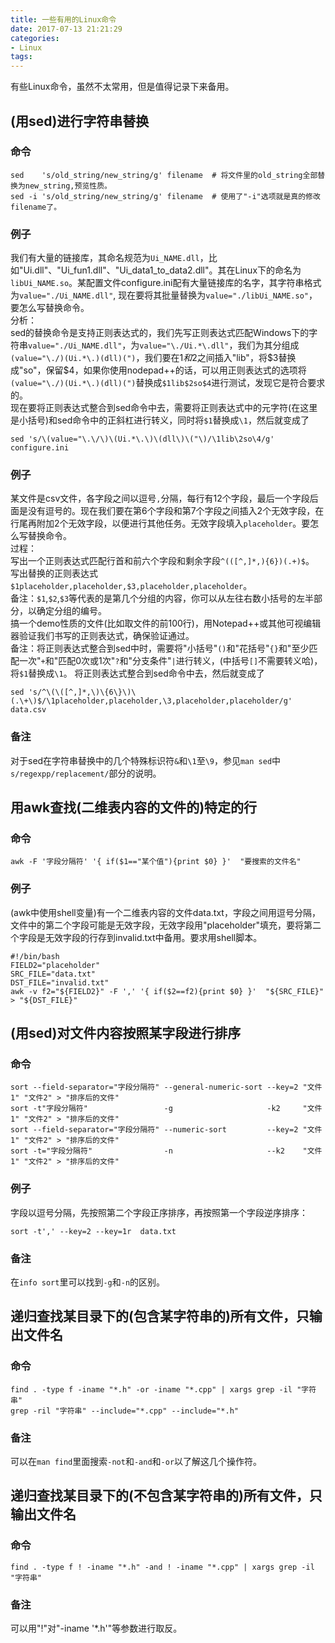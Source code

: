 ```yaml
---
title: 一些有用的Linux命令
date: 2017-07-13 21:21:29
categories:
- Linux
tags:
---
```

有些Linux命令，虽然不太常用，但是值得记录下来备用。  

<!-- more -->

## (用sed)进行字符串替换  
### 命令  
```
sed    's/old_string/new_string/g' filename  # 将文件里的old_string全部替换为new_string,预览性质。
sed -i 's/old_string/new_string/g' filename  # 使用了"-i"选项就是真的修改filename了。
```
### 例子  
我们有大量的链接库，其命名规范为`Ui_NAME.dll`，比如"Ui.dll"、"Ui_fun1.dll"、"Ui_data1_to_data2.dll"。其在Linux下的命名为`libUi_NAME.so`。某配置文件configure.ini配有大量链接库的名字，其字符串格式为`value="./Ui_NAME.dll"`, 现在要将其批量替换为`value="./libUi_NAME.so"`，要怎么写替换命令。  
分析：  
sed的替换命令是支持正则表达式的，我们先写正则表达式匹配Windows下的字符串`value="./Ui_NAME.dll"`，为`value="\./Ui.*\.dll"`，我们为其分组成`(value="\./)(Ui.*\.)(dll)(")`，我们要在$1和$2之间插入"lib"，将$3替换成"so"，保留$4，如果你使用nodepad++的话，可以用正则表达式的选项将`(value="\./)(Ui.*\.)(dll)(")`替换成`$1lib$2so$4`进行测试，发现它是符合要求的。  
现在要将正则表达式整合到sed命令中去，需要将正则表达式中的元字符(在这里是小括号)和sed命令中的正斜杠进行转义，同时将`$1`替换成`\1`，然后就变成了
```
sed 's/\(value="\.\/\)\(Ui.*\.\)\(dll\)\("\)/\1lib\2so\4/g'  configure.ini
```
### 例子  
某文件是csv文件，各字段之间以逗号`,`分隔，每行有12个字段，最后一个字段后面是没有逗号的。现在我们要在第6个字段和第7个字段之间插入2个无效字段，在行尾再附加2个无效字段，以便进行其他任务。无效字段填入`placeholder`。要怎么写替换命令。  
过程：  
写出一个正则表达式匹配行首和前六个字段和剩余字段`^(([^,]*,){6})(.+)$`。  
写出替换的正则表达式`$1placeholder,placeholder,$3,placeholder,placeholder`。  
备注：`$1`,`$2`,`$3`等代表的是第几个分组的内容，你可以从左往右数小括号的左半部分，以确定分组的编号。  
搞一个demo性质的文件(比如取文件的前100行)，用Notepad++或其他可视编辑器验证我们书写的正则表达式，确保验证通过。  
备注：将正则表达式整合到sed中时，需要将"小括号"`()`和"花括号"`{}`和"至少匹配一次"`+`和"匹配0次或1次"`?`和"分支条件"`|`进行转义，(中括号`[]`不需要转义哈)，将`$1`替换成`\1`。
将正则表达式整合到sed命令中去，然后就变成了  
```
sed 's/^\(\([^,]*,\)\{6\}\)\(.\+\)$/\1placeholder,placeholder,\3,placeholder,placeholder/g' data.csv
```
### 备注  
对于sed在字符串替换中的几个特殊标识符`&`和`\1`至`\9`，参见`man sed`中`s/regexpp/replacement/`部分的说明。  

## 用awk查找(二维表内容的文件的)特定的行  
### 命令
```
awk -F '字段分隔符' '{ if($1=="某个值"){print $0} }'  "要搜索的文件名"
```
### 例子  
(awk中使用shell变量)有一个二维表内容的文件data.txt，字段之间用逗号分隔，文件中的第二个字段可能是无效字段，无效字段用"placeholder"填充，要将第二个字段是无效字段的行存到invalid.txt中备用。要求用shell脚本。  
```
#!/bin/bash
FIELD2="placeholder"
SRC_FILE="data.txt"
DST_FILE="invalid.txt"
awk -v f2="${FIELD2}" -F ',' '{ if($2==f2){print $0} }'  "${SRC_FILE}" > "${DST_FILE}"
```

## (用sed)对文件内容按照某字段进行排序  
### 命令  
```
sort --field-separator="字段分隔符" --general-numeric-sort --key=2 "文件1" "文件2" > "排序后的文件"
sort -t"字段分隔符"                 -g                     -k2     "文件1" "文件2" > "排序后的文件"
sort --field-separator="字段分隔符" --numeric-sort         --key=2 "文件1" "文件2" > "排序后的文件"
sort -t="字段分隔符"                -n                     --k2    "文件1" "文件2" > "排序后的文件"
```
### 例子  
字段以逗号分隔，先按照第二个字段正序排序，再按照第一个字段逆序排序：  
```
sort -t',' --key=2 --key=1r  data.txt
```
### 备注  
在`info sort`里可以找到`-g`和`-n`的区别。  

## 递归查找某目录下的(包含某字符串的)所有文件，只输出文件名  
### 命令  
```
find . -type f -iname "*.h" -or -iname "*.cpp" | xargs grep -il "字符串"
grep -ril "字符串" --include="*.cpp" --include="*.h"
```
### 备注  
可以在`man find`里面搜索`-not`和`-and`和`-or`以了解这几个操作符。  

## 递归查找某目录下的(不包含某字符串的)所有文件，只输出文件名  
### 命令  
```
find . -type f ! -iname "*.h" -and ! -iname "*.cpp" | xargs grep -il "字符串"
```
### 备注
可以用"!"对"-iname '*.h'"等参数进行取反。  

